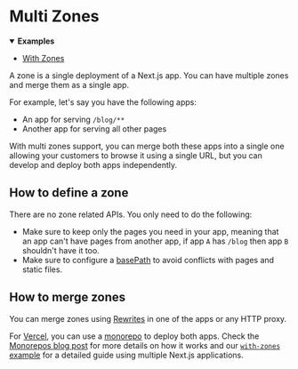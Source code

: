 # Multi Zones

<details open>
  <summary><b>Examples</b></summary>
  <ul>
    <li><a href="https://github.com/vercel/next.js/tree/main/examples/with-zones">With Zones</a></li>
  </ul>
</details>

A zone is a single deployment of a Next.js app. You can have multiple zones and merge them as a single app.

For example, let's say you have the following apps:

- An app for serving `/blog/**`
- Another app for serving all other pages

With multi zones support, you can merge both these apps into a single one allowing your customers to browse it using a single URL, but you can develop and deploy both apps independently.

## How to define a zone

There are no zone related APIs. You only need to do the following:

- Make sure to keep only the pages you need in your app, meaning that an app can't have pages from another app, if app `A` has `/blog` then app `B` shouldn't have it too.
- Make sure to configure a [basePath](/docs/api-reference/next.config.js/basepath.md) to avoid conflicts with pages and static files.

## How to merge zones

You can merge zones using [Rewrites](/docs/api-reference/next.config.js/rewrites.md) in one of the apps or any HTTP proxy.

For [Vercel](https://vercel.com/), you can use a [monorepo](https://vercel.com/blog/monorepos) to deploy both apps. Check the [Monorepos blog post](https://vercel.com/blog/monorepos) for more details on how it works and our [`with-zones` example](https://github.com/vercel/next.js/tree/main/examples/with-zones) for a detailed guide using multiple Next.js applications.

